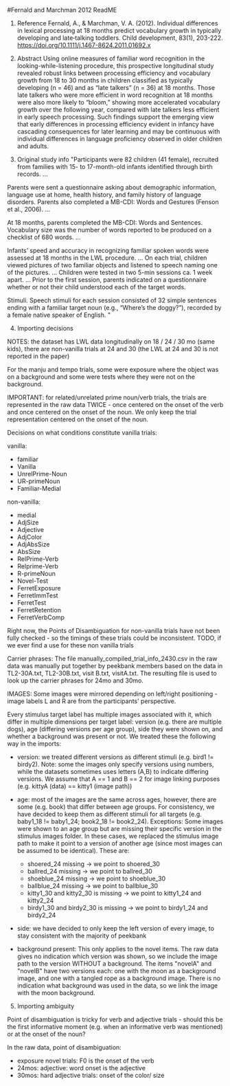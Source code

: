 #Fernald and Marchman 2012 ReadME

1. Reference
Fernald, A., & Marchman, V. A. (2012). Individual differences in lexical processing at 18 months predict vocabulary growth in typically developing and late‐talking toddlers. Child development, 83(1), 203-222.  https://doi.org/10.1111/j.1467-8624.2011.01692.x

2. Abstract
Using online measures of familiar word recognition in the looking-while-listening procedure, this prospective longitudinal study revealed robust links between processing efficiency and vocabulary growth from 18 to 30 months in children classified as typically developing (n = 46) and as “late talkers” (n = 36) at 18 months. Those late talkers who were more efficient in word recognition at 18 months were also more likely to “bloom,” showing more accelerated vocabulary growth over the following year, compared with late talkers less efficient in early speech processing. Such findings support the emerging view that early differences in processing efficiency evident in infancy have cascading consequences for later learning and may be continuous with individual differences in language proficiency observed in older children and adults.

3. Original study info
"Participants were 82 children (41 female), recruited from families with 15- to 17-month-old infants identified through birth records. ...

Parents were sent a questionnaire asking about demographic information, language use at home, health history, and family history of language disorders. Parents also completed a MB-CDI: Words and Gestures (Fenson et al., 2006). ...

At 18 months, parents completed the MB-CDI: Words and Sentences. Vocabulary size was the number of words reported to be produced on a checklist of 680 words. ...

Infants’ speed and accuracy in recognizing familiar spoken words were assessed at 18 months in the LWL procedure. ... On each trial, children viewed pictures of two familiar objects and listened to speech naming one of the pictures. ... Children were tested in two 5-min sessions ca. 1 week apart. ... Prior to the first session, parents indicated on a questionnaire whether or not their child understood each of the target words.

Stimuli. Speech stimuli for each session consisted of 32 simple sentences ending with a familiar target noun (e.g., “Where’s the doggy?”), recorded by a female native speaker of English. 
"

4. Importing decisions

NOTES: 
the dataset has LWL data longitudinally on 18 / 24 / 30 mo (same kids), there are non-vanilla trials at 24 and 30 (the LWL at 24 and 30 is not reported in the paper)

For the manju and tempo trials, some were exposure where the object was on a background and some were tests where they were not on the background.

IMPORTANT: for related/unrelated prime noun/verb trials, the trials are represented in the raw data TWICE - once centered on the onset of the verb and once centered on the onset of the noun. We only keep the trial representation centered on the onset of the noun.


Decisions on what conditions constitute vanilla trials:

vanilla:
* familiar
* Vanilla
* UnrelPrime-Noun
* UR-primeNoun
* Familiar-Medial

non-vanilla:
* medial
* AdjSize
* Adjective 
* AdjColor
* AdjAbsSize
* AbsSize
* RelPrime-Verb
* Relprime-Verb
* R-primeNoun
* Novel-Test       
* FerretExposure
* FerretImmTest
* FerretTest
* FerretRetention
* FerretVerbComp 
                  

Right now, the Points of Disambiguation for non-vanilla trials have not been fully checked - so the timings of these trials could be inconsistent. TODO, if we ever find a use for these non vanilla trials 

Carrier phrases:
The file manually_compiled_trial_info_2430.csv in the raw data was manually put together by peekbank members based on the data in TL2-30A.txt, TL2-30B.txt, visit B.txt, visitA.txt. The resulting file is used to look up the carrier phrases for 24mo and 30mo.

IMAGES:
Some images were mirrored depending on left/right positioning - image labels L and R are from the participants' perspective.

Every stimulus target label has multiple images associated with it, which differ in multiple dimensions per target label: version (e.g. there are multiple dogs), age (differing versions per age group), side they were shown on, and whether a background was present or not. We treated these the following way in the imports:

* version: we treated different versions as different stimuli (e.g. bird1 != birdy2). Note: some the images only specify versions using numbers, while the datasets sometimes uses letters (A,B) to indicate differing versions. We assume that A == 1 and B == 2 for image linking purposes (e.g. kittyA (data) == kitty1 (image path))

* age: most of the images are the same across ages, however, there are some (e.g. book) that differ between age groups. For consistency, we have decided to keep them as different stimuli for all targets (e.g. baby1_18 != baby1_24; book2_18 != book2_24). Exceptions: Some images were shown to an age group but are missing their specific version in the stimulus images folder. In these cases, we replaced the stimulus image path to make it point to a version of another age (since most images can be assumed to be identical). These are:
  * shoered_24 missing -> we point to shoered_30
  * ballred_24 missing -> we point to ballred_30
  * shoeblue_24 missing -> we point to shoeblue_30
  * ballblue_24 missing -> we point to ballblue_30
  * kitty1_30 and kitty2_30 is missing -> we point to kitty1_24 and kitty2_24
  * birdy1_30 and birdy2_30 is missing -> we point to birdy1_24 and birdy2_24
  
* side: we have decided to only keep the left version of every image, to stay consistent with the majority of peekbank

* background present: This only applies to the novel items. The raw data gives no indication which version was shown, so we include the image path to the version WITHOUT a background. The items "novelA" and "novelB" have two versions each: one with the moon as a background image, and one with a tangled rope as a background image. There is no indication what background was used in the data, so we link the image with the moon background.

5. Importing ambiguity

Point of disambiguation is tricky for verb and adjective trials - should this be the first informative moment (e.g. when an informative verb was mentioned) or at the onset of the noun?

In the raw data, point of disambiguation:
- exposure novel trials: F0 is the onset of the verb
- 24mos: adjective: word onset is the adjective
- 30mos: hard adjective trials: onset of the color/ size